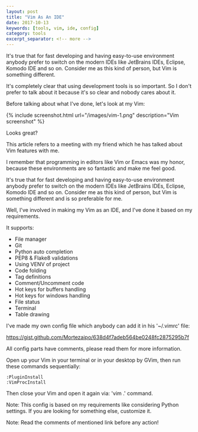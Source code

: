 ```yaml
---
layout: post
title: "Vim As An IDE"
date: 2017-10-13
keywords: [tools, vim, ide, config]
category: tools
excerpt_separator: <!-- more -->
---
```

It's true that for fast developing and having easy-to-use environment
anybody prefer to switch on the modern IDEs like JetBrains IDEs, Eclipse,
Komodo IDE and so on. Consider me as this kind of person, but Vim is
something different.
<!-- more -->
It's completely clear that using development tools is so important.
So I don't prefer to talk about it because it's so clear and nobody cares about it.

Before talking about what I've done, let's look at my Vim:

{% include screenshot.html url="/images/vim-1.png" description="Vim screenshot" %}

Looks great?

This article refers to a meeting with my friend which he has talked about Vim features with me.

I remember that programming in editors like Vim or Emacs was my honor,
because these environments are so fantastic and make me feel good.

It's true that for fast developing and having easy-to-use environment anybody prefer
to switch on the modern IDEs like JetBrains IDEs, Eclipse, Komodo IDE and so on.
Consider me as this kind of person, but Vim is something different and is so preferable for me.

Well, I've involved in making my Vim as an IDE, and I've done it based on my requirements.

It supports:

* File manager
* Git
* Python auto completion
* PEP8 & Flake8 validations
* Using VENV of project
* Code folding
* Tag definitions
* Comment/Uncomment code
* Hot keys for buffers handling
* Hot keys for windows handling
* File status
* Terminal
* Table drawing

I've made my own config file which anybody can add it in his '~/.vimrc' file:

https://gist.github.com/Mortezaipo/638d4f7adeb564be0248fc2875295b7f

All config parts have comments, please read them for more information.

Open up your Vim in your terminal or in your desktop by GVim, then run these commands sequentially:
```
:PluginInstall
:VimProcInstall
```

Then close your Vim and open it again via: 'vim .' command.

Note: This config is based on my requirements like considering Python settings. If you are looking for something else, customize it.

Note: Read the comments of mentioned link before any action!
